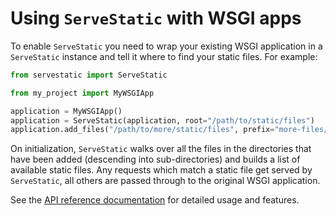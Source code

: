 # Using `ServeStatic` with WSGI apps

To enable `ServeStatic` you need to wrap your existing WSGI application in a `ServeStatic` instance and tell it where to find your static files. For example:

```python
from servestatic import ServeStatic

from my_project import MyWSGIApp

application = MyWSGIApp()
application = ServeStatic(application, root="/path/to/static/files")
application.add_files("/path/to/more/static/files", prefix="more-files/")
```

<!--shared-desc-start-->

On initialization, `ServeStatic` walks over all the files in the directories that have been added (descending into sub-directories) and builds a list of available static files. Any requests which match a static file get served by `ServeStatic`, all others are passed through to the original WSGI application.

<!--shared-desc-end-->

See the [API reference documentation](servestatic.md) for detailed usage and features.
